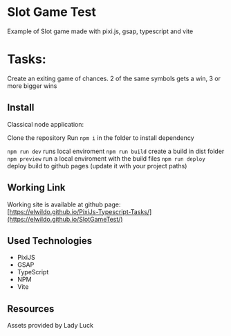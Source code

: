 # Slot Game Test

Example of Slot game made with pixi.js, gsap, typescript and vite

# Tasks:

Create an exiting game of chances. 2 of the same symbols gets a win, 3 or more bigger wins

## Install

Classical node application:

Clone the repository
Run `npm i` in the folder to install dependency

`npm run dev` runs local enviroment
`npm run build` create a build in dist folder 
`npm preview` run a local enviroment with the build files
`npm run deploy` deploy build to github pages (update it with your project paths)


## Working Link

Working site is available at github page:\
[https://elwildo.github.io/PixiJs-Typescript-Tasks/](https://elwildo.github.io/SlotGameTest/)

## Used Technologies
- PixiJS
- GSAP
- TypeScript
- NPM
- Vite

## Resources
Assets provided by Lady Luck
